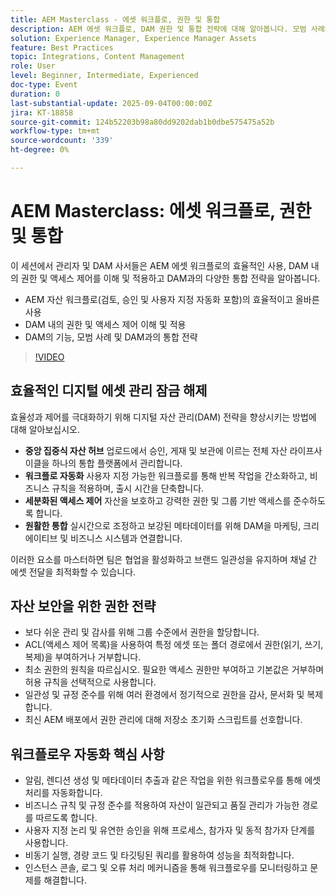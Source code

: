 ```yaml
---
title: AEM Masterclass - 에셋 워크플로, 권한 및 통합
description: AEM 에셋 워크플로, DAM 권한 및 통합 전략에 대해 알아봅니다. 모범 사례와 자동화 팁을 원하는 관리자 및 DAM 사서에게 이상적입니다.
solution: Experience Manager, Experience Manager Assets
feature: Best Practices
topic: Integrations, Content Management
role: User
level: Beginner, Intermediate, Experienced
doc-type: Event
duration: 0
last-substantial-update: 2025-09-04T00:00:00Z
jira: KT-18858
source-git-commit: 124b52203b98a80dd9202dab1b0dbe575475a52b
workflow-type: tm+mt
source-wordcount: '339'
ht-degree: 0%

---
```



# AEM Masterclass: 에셋 워크플로, 권한 및 통합

이 세션에서 관리자 및 DAM 사서들은 AEM 에셋 워크플로의 효율적인 사용, DAM 내의 권한 및 액세스 제어를 이해 및 적용하고 DAM과의 다양한 통합 전략을 알아봅니다.

* AEM 자산 워크플로(검토, 승인 및 사용자 지정 자동화 포함)의 효율적이고 올바른 사용
* DAM 내의 권한 및 액세스 제어 이해 및 적용
* DAM의 기능, 모범 사례 및 DAM과의 통합 전략

>[!VIDEO](https://video.tv.adobe.com/v/3471383/?learn=on&enablevpops)

## 효율적인 디지털 에셋 관리 잠금 해제

효율성과 제어를 극대화하기 위해 디지털 자산 관리(DAM) 전략을 향상시키는 방법에 대해 알아보십시오.

* **중앙 집중식 자산 허브** 업로드에서 승인, 게재 및 보관에 이르는 전체 자산 라이프사이클을 하나의 통합 플랫폼에서 관리합니다.
* **워크플로 자동화** 사용자 지정 가능한 워크플로를 통해 반복 작업을 간소화하고, 비즈니스 규칙을 적용하며, 출시 시간을 단축합니다.
* **세분화된 액세스 제어** 자산을 보호하고 강력한 권한 및 그룹 기반 액세스를 준수하도록 합니다.
* **원활한 통합** 실시간으로 조정하고 보강된 메타데이터를 위해 DAM을 마케팅, 크리에이티브 및 비즈니스 시스템과 연결합니다.

이러한 요소를 마스터하면 팀은 협업을 활성화하고 브랜드 일관성을 유지하며 채널 간 에셋 전달을 최적화할 수 있습니다.

## 자산 보안을 위한 권한 전략

* 보다 쉬운 관리 및 감사를 위해 그룹 수준에서 권한을 할당합니다.
* ACL(액세스 제어 목록)을 사용하여 특정 에셋 또는 폴더 경로에서 권한(읽기, 쓰기, 복제)을 부여하거나 거부합니다.
* 최소 권한의 원칙을 따르십시오. 필요한 액세스 권한만 부여하고 기본값은 거부하며 허용 규칙을 선택적으로 사용합니다.
* 일관성 및 규정 준수를 위해 여러 환경에서 정기적으로 권한을 감사, 문서화 및 복제합니다.
* 최신 AEM 배포에서 권한 관리에 대해 저장소 초기화 스크립트를 선호합니다.

## 워크플로우 자동화 핵심 사항

* 알림, 렌디션 생성 및 메타데이터 추출과 같은 작업을 위한 워크플로우를 통해 에셋 처리를 자동화합니다.
* 비즈니스 규칙 및 규정 준수를 적용하여 자산이 일관되고 품질 관리가 가능한 경로를 따르도록 합니다.
* 사용자 지정 논리 및 유연한 승인을 위해 프로세스, 참가자 및 동적 참가자 단계를 사용합니다.
* 비동기 실행, 경량 코드 및 타깃팅된 쿼리를 활용하여 성능을 최적화합니다.
* 인스턴스 콘솔, 로그 및 오류 처리 메커니즘을 통해 워크플로우를 모니터링하고 문제를 해결합니다.